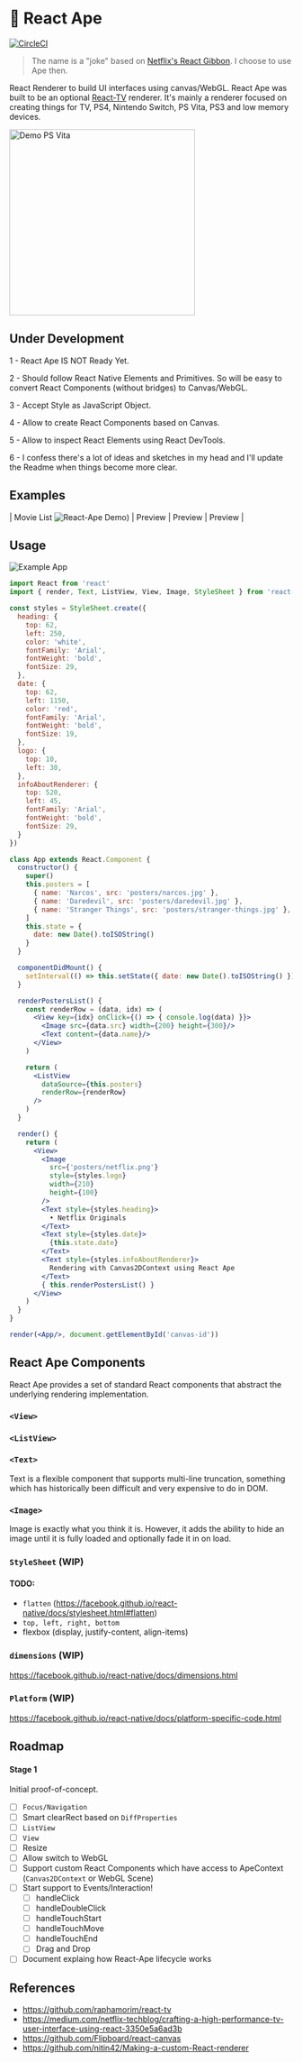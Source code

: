 # 🦍 React Ape

[![CircleCI](https://circleci.com/gh/raphamorim/react-ape/tree/master.svg?style=svg)](https://circleci.com/gh/raphamorim/react-ape/tree/master)

> The name is a "joke" based on [Netflix's React Gibbon](https://medium.com/netflix-techblog/crafting-a-high-performance-tv-user-interface-using-react-3350e5a6ad3b). I choose to use Ape then.

React Renderer to build UI interfaces using canvas/WebGL. React Ape was built to be an optional [React-TV](https://github.com/raphamorim/react-tv) renderer. It's mainly a renderer focused on creating things for TV, PS4, Nintendo Switch, PS Vita, PS3 and low memory devices.

<img alt="Demo PS Vita" src="assets/demo-ps-vita.jpg" height="330px" />

## Under Development

1 - React Ape IS NOT Ready Yet.

2 - Should follow React Native Elements and Primitives. So will be easy to convert React Components (without bridges) to Canvas/WebGL.

3 - Accept Style as JavaScript Object.

4 - Allow to create React Components based on Canvas. 

5 - Allow to inspect React Elements using React DevTools.

6 - I confess there's a lot of ideas and sketches in my head and I'll update the Readme when things become more clear.

## Examples

| Movie List ![React-Ape Demo](https://github.com/raphamorim/react-ape-demo/blob/master/example.png?raw=true)) | Preview | Preview | Preview |

## Usage

![Example App](assets/example.png)

```jsx
import React from 'react'
import { render, Text, ListView, View, Image, StyleSheet } from 'react-ape'

const styles = StyleSheet.create({
  heading: {
    top: 62,
    left: 250,
    color: 'white',
    fontFamily: 'Arial',
    fontWeight: 'bold',
    fontSize: 29,
  },
  date: {
    top: 62,
    left: 1150,
    color: 'red',
    fontFamily: 'Arial',
    fontWeight: 'bold',
    fontSize: 19,
  },
  logo: {
    top: 10,
    left: 30,
  },
  infoAboutRenderer: {
    top: 520,
    left: 45,
    fontFamily: 'Arial',
    fontWeight: 'bold',
    fontSize: 29,
  }
})

class App extends React.Component {
  constructor() {
    super()
    this.posters = [
      { name: 'Narcos', src: 'posters/narcos.jpg' },
      { name: 'Daredevil', src: 'posters/daredevil.jpg' },
      { name: 'Stranger Things', src: 'posters/stranger-things.jpg' },
    ]
    this.state = {
      date: new Date().toISOString()
    }
  }

  componentDidMount() {
    setInterval(() => this.setState({ date: new Date().toISOString() }), 1000)
  }

  renderPostersList() {
    const renderRow = (data, idx) => (
      <View key={idx} onClick={() => { console.log(data) }}>
        <Image src={data.src} width={200} height={300}/>
        <Text content={data.name}/>
      </View>
    )

    return (
      <ListView
        dataSource={this.posters}
        renderRow={renderRow}
      />
    )
  }

  render() {
    return (
      <View>
        <Image
          src={'posters/netflix.png'}
          style={styles.logo}
          width={210}
          height={100}
        />
        <Text style={styles.heading}>
          • Netflix Originals
        </Text>
        <Text style={styles.date}>
          {this.state.date}
        </Text>
        <Text style={styles.infoAboutRenderer}>
          Rendering with Canvas2DContext using React Ape
        </Text>
        { this.renderPostersList() }
      </View>
    )
  }
}

render(<App/>, document.getElementById('canvas-id'))
```

## React Ape Components

React Ape provides a set of standard React components that abstract the underlying rendering implementation.

### `<View>`

### `<ListView>`

### `<Text>`

Text is a flexible component that supports multi-line truncation, something which has historically been difficult and very expensive to do in DOM.

### `<Image>`

Image is exactly what you think it is. However, it adds the ability to hide an image until it is fully loaded and optionally fade it in on load.

### `StyleSheet` (WIP)

#### TODO:

- `flatten` (https://facebook.github.io/react-native/docs/stylesheet.html#flatten)
- `top, left, right, bottom`
- flexbox (display, justify-content, align-items)

### `dimensions` (WIP)

https://facebook.github.io/react-native/docs/dimensions.html

### `Platform` (WIP)

https://facebook.github.io/react-native/docs/platform-specific-code.html

## Roadmap

#### Stage 1

Initial proof-of-concept.

- [ ] `Focus/Navigation`
- [ ] Smart clearRect based on `DiffProperties`
- [ ] `ListView`
- [ ] `View`
- [ ] Resize
- [ ] Allow switch to WebGL
- [ ] Support custom React Components which have access to ApeContext (`Canvas2DContext` or WebGL Scene)
- [ ] Start support to Events/Interaction!
  - [ ] handleClick
  - [ ] handleDoubleClick
  - [ ] handleTouchStart
  - [ ] handleTouchMove
  - [ ] handleTouchEnd
  - [ ] Drag and Drop
- [ ] Document explaing how React-Ape lifecycle works

## References

- https://github.com/raphamorim/react-tv
- https://medium.com/netflix-techblog/crafting-a-high-performance-tv-user-interface-using-react-3350e5a6ad3b
- https://github.com/Flipboard/react-canvas
- https://github.com/nitin42/Making-a-custom-React-renderer


